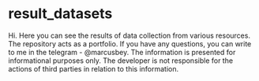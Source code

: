 # result_datasets
Hi. Here you can see the results of data collection from various resources. The repository acts as a portfolio. If you have any questions, you can write to me in the telegram - @marcusbey. The information is presented for informational purposes only. The developer is not responsible for the actions of third parties in relation to this information.
